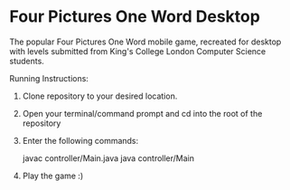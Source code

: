 # Four Pictures One Word Desktop
The popular Four Pictures One Word mobile game, recreated for desktop with levels submitted from King's College London Computer Science students.

Running Instructions:

1) Clone repository to your desired location.


2) Open your terminal/command prompt and cd into the root of the repository


3) Enter the following commands:

    javac controller/Main.java
    java controller/Main

4) Play the game :)
